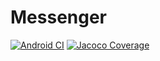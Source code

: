 # Messenger

[![Android CI](https://github.com/deledzis/Messenger/actions/workflows/android.yml/badge.svg?branch=feature%2Fastyagov%2Ftesting)](https://github.com/deledzis/Messenger/actions/workflows/android.yml)
[![Jacoco Coverage](https://github.com/deledzis/Messenger/blob/feature/astyagov/testing/.github/badges/jacoco.svg)](https://github.com/deledzis/Messenger/actions/workflows/android.yml)
